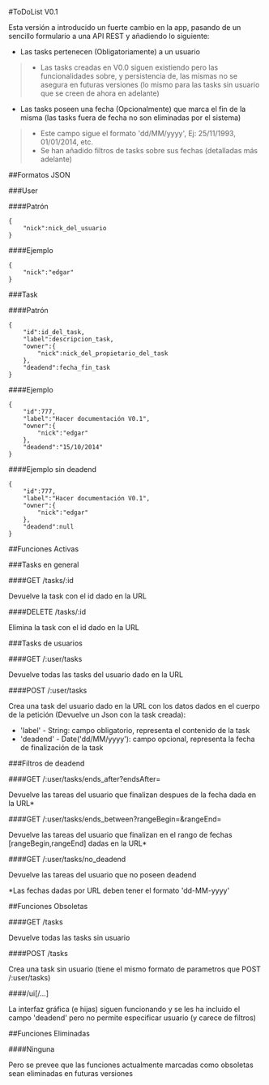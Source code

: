 #ToDoList V0.1


Esta versión a introducido un fuerte cambio en la app, pasando de un sencillo formulario a una API REST y añadiendo lo siguiente:
* Las tasks pertenecen (Obligatoriamente) a un usuario
>* Las tasks creadas en V0.0 siguen existiendo pero las funcionalidades sobre, y persistencia de, las mismas no se asegura en futuras versiones (lo mismo para las tasks sin usuario que se creen de ahora en adelante)
* Las tasks poseen una fecha (Opcionalmente) que marca el fin de la misma (las tasks fuera de fecha no son eliminadas por el sistema)
>* Este campo sigue el formato 'dd/MM/yyyy', Ej: 25/11/1993, 01/01/2014, etc.
>* Se han añadido filtros de tasks sobre sus fechas (detalladas más adelante)



##Formatos JSON


###User

####Patrón

    {
        "nick":nick_del_usuario
    }

####Ejemplo

    {
        "nick":"edgar"
    }


###Task

####Patrón

    {
        "id":id_del_task,
        "label":descripcion_task,
        "owner":{
            "nick":nick_del_propietario_del_task
        },
        "deadend":fecha_fin_task
    }

####Ejemplo

    {
        "id":777,
        "label":"Hacer documentación V0.1",
        "owner":{
            "nick":"edgar"
        },
        "deadend":"15/10/2014"
    }

####Ejemplo sin deadend

    {
        "id":777,
        "label":"Hacer documentación V0.1",
        "owner":{
            "nick":"edgar"
        },
        "deadend":null
    }



##Funciones Activas


###Tasks en general


####GET /tasks/:id

Devuelve la task con el id dado en la URL


####DELETE /tasks/:id

Elimina la task con el id dado en la URL


###Tasks de usuarios


####GET /:user/tasks

Devuelve todas las tasks del usuario dado en la URL


####POST /:user/tasks

Crea una task del usuario dado en la URL con los datos dados en el cuerpo de la petición (Devuelve un Json con la task creada):
* 'label' - String: campo obligatorio, representa el contenido de la task
* 'deadend' - Date('dd/MM/yyyy'): campo opcional, representa la fecha de finalización de la task


###Filtros de deadend
 

####GET /:user/tasks/ends_after?endsAfter=<fecha>

Devuelve las tareas del usuario que finalizan despues de la fecha dada en la URL*
 

####GET /:user/tasks/ends_between?rangeBegin=<fecha>&rangeEnd=<fecha>

Devuelve las tareas del usuario que finalizan en el rango de fechas [rangeBegin,rangeEnd] dadas en la URL*
 

####GET /:user/tasks/no_deadend

Devuelve las tareas del usuario que no poseen deadend


*Las fechas dadas por URL deben tener el formato 'dd-MM-yyyy'



##Funciones Obsoletas


####GET /tasks

Devuelve todas las tasks sin usuario


####POST /tasks

Crea una task sin usuario (tiene el mismo formato de parametros que POST /:user/tasks)


####/ui[/...]

La interfaz gráfica (e hijas) siguen funcionando y se les ha incluido el campo 'deadend' pero no permite especificar usuario (y carece de filtros)



##Funciones Eliminadas


####Ninguna

Pero se prevee que las funciones actualmente marcadas como obsoletas sean eliminadas en futuras versiones